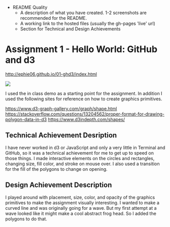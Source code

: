 


- README Quality
    - A description of what you have created. 1-2 screenshots are recommended for the README.  
    - A working link to the hosted files (usually the gh-pages 'live' url)  
    - Section for Technical and Design Achievements

Assignment 1 - Hello World: GitHub and d3  
===

http://ephie06.github.io/01-ghd3/index.html

<img src = "https://github.com/ephie06/01-ghd3/blob/main/Screen%20Shot%202021-02-05%20at%2011.43.54%20AM.png?raw=true"> </img>

I used the in class demo as a starting point for the assignment. In addition I used the following sites for reference on how to create graphics primitives. 

https://www.d3-graph-gallery.com/graph/shape.html
https://stackoverflow.com/questions/13204562/proper-format-for-drawing-polygon-data-in-d3
https://www.d3indepth.com/shapes/

Technical Achievement Desription
---

I have never worked in d3 or JavaScript and only a very little in Terminal and GitHub, so it was a technical achievement for me to get up to speed on those things. I made interactive elements on the circles and rectangles, changing size, fill color, and stroke on mouse over. I also used a transition for the fill of the polygons to change on opening.  

Design Achievement Description
---

I played around with placement, size, color, and opacity of the graphics primitives to make the assignment visually interesting. I wanted to make a curved line and was originally going for a wave. But my first attempt at a wave looked like it might make a cool abstract frog head. So I added the polygons to do that. 

